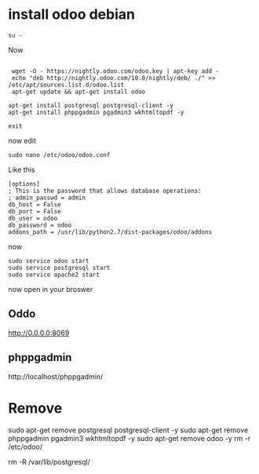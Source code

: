 # install odoo debian 
```
su -
```

Now 

```

 wget -O - https://nightly.odoo.com/odoo.key | apt-key add -
 echo "deb http://nightly.odoo.com/10.0/nightly/deb/ ./" >> /etc/apt/sources.list.d/odoo.list
 apt-get update && apt-get install odoo

apt-get install postgresql postgresql-client -y
apt-get install phppgadmin pgadmin3 wkhtmltopdf -y

exit
```

now edit 
```
sudo nano /etc/odoo/odoo.conf
```
Like this

```
[options]
; This is the password that allows database operations:
; admin_passwd = admin
db_host = False
db_port = False
db_user = odoo
db_password = odoo
addons_path = /usr/lib/python2.7/dist-packages/odoo/addons
```
now

```
sudo service odoo start
sudo service postgresql start
sudo service apache2 start

```

now open in your broswer 
## Oddo
http://0.0.0.0:8069

## phppgadmin 
http://localhost/phppgadmin/


# Remove

sudo apt-get remove postgresql postgresql-client -y
sudo apt-get remove phppgadmin pgadmin3 wkhtmltopdf -y
sudo apt-get remove odoo -y
rm -r /etc/odoo/

rm -R /var/lib/postgresql/





